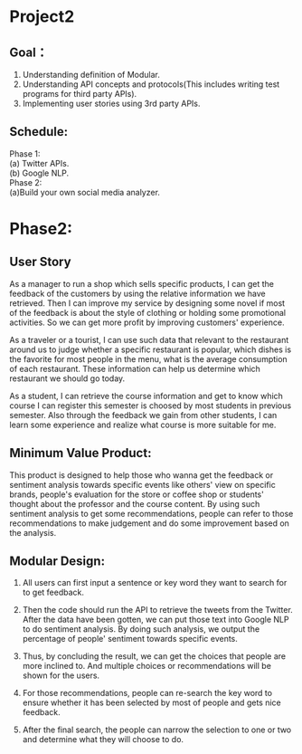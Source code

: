 # Project2
## Goal：
1. Understanding definition of Modular. 
2. Understanding API concepts and protocols(This includes writing test programs for third party APIs). 
3. Implementing user stories using 3rd party APIs. 

## Schedule:
Phase 1:   
(a) Twitter APIs.   
(b) Google NLP.  
Phase 2:   
(a)Build your own social media analyzer.  

# Phase2:
## User Story
As a manager to run a shop which sells specific products, I can get the feedback of the customers by using the relative information we have retrieved. Then I can improve my service by designing some novel if most of the feedback is about the style of clothing or holding some promotional activities. So we can get more profit by improving customers' experience.    
  
As a traveler or a tourist, I can use such data that relevant to the restaurant around us to judge whether a specific restaurant is popular, which dishes is the favorite for most people in the menu, what is the average consumption of each restaurant. These information can help us determine which restaurant we should go today.

As a student, I can retrieve the course information and get to know which course I can register this semester is choosed by most students in previous semester. Also through the feedback we gain from other students, I can learn some experience and realize what course is more suitable for me.  
## Minimum Value Product:
This product is designed to help those who wanna get the feedback or sentiment analysis towards specific events like others' view on specific brands, people's evaluation for the store or coffee shop or students' thought about the professor and the course content. By using such sentiment analysis to get some recommendations, people can refer to those recommendations to make judgement and do some improvement based on the analysis.  

## Modular Design:
1. All users can first input a sentence or key word they want to search for to get feedback.  
  
2. Then the code should run the API to retrieve the tweets from the Twitter. After the data have been gotten, we can put those text into Google NLP to do sentiment analysis. By doing such analysis, we output the percentage of people' sentiment towards specific events.

3. Thus, by concluding the result, we can get the choices that people are more inclined to. And multiple choices or recommendations will be shown for the users.  

4. For those recommendations, people can re-search the key word to ensure whether it has been selected by most of people and gets nice feedback.

5. After the final search, the people can narrow the selection to one or two and determine what they will choose to do.
